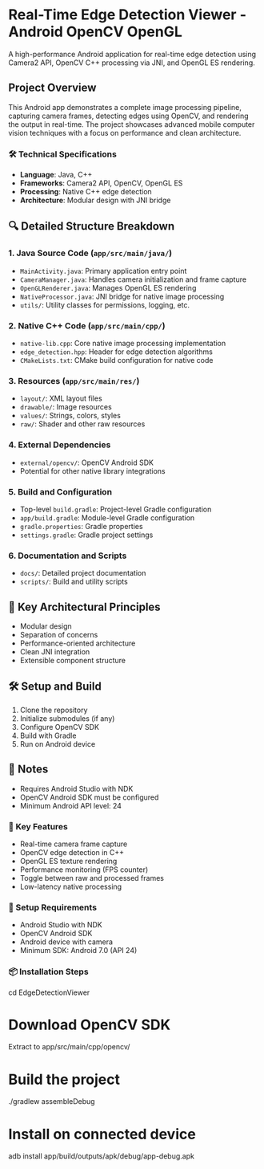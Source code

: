 # Real-Time Edge Detection Viewer - Android OpenCV OpenGL

A high-performance Android application for real-time edge detection using Camera2 API, OpenCV C++ processing via JNI, and OpenGL ES rendering.

## Project Overview

This Android app demonstrates a complete image processing pipeline, capturing camera frames, detecting edges using OpenCV, and rendering the output in real-time. The project showcases advanced mobile computer vision techniques with a focus on performance and clean architecture.

### 🛠 Technical Specifications
- **Language**: Java, C++
- **Frameworks**: Camera2 API, OpenCV, OpenGL ES
- **Processing**: Native C++ edge detection
- **Architecture**: Modular design with JNI bridge


## 🔍 Detailed Structure Breakdown

### 1. Java Source Code (`app/src/main/java/`)
- `MainActivity.java`: Primary application entry point
- `CameraManager.java`: Handles camera initialization and frame capture
- `OpenGLRenderer.java`: Manages OpenGL ES rendering
- `NativeProcessor.java`: JNI bridge for native image processing
- `utils/`: Utility classes for permissions, logging, etc.

### 2. Native C++ Code (`app/src/main/cpp/`)
- `native-lib.cpp`: Core native image processing implementation
- `edge_detection.hpp`: Header for edge detection algorithms
- `CMakeLists.txt`: CMake build configuration for native code

### 3. Resources (`app/src/main/res/`)
- `layout/`: XML layout files
- `drawable/`: Image resources
- `values/`: Strings, colors, styles
- `raw/`: Shader and other raw resources

### 4. External Dependencies
- `external/opencv/`: OpenCV Android SDK
- Potential for other native library integrations

### 5. Build and Configuration
- Top-level `build.gradle`: Project-level Gradle configuration
- `app/build.gradle`: Module-level Gradle configuration
- `gradle.properties`: Gradle properties
- `settings.gradle`: Gradle project settings

### 6. Documentation and Scripts
- `docs/`: Detailed project documentation
- `scripts/`: Build and utility scripts

## 🚀 Key Architectural Principles
- Modular design
- Separation of concerns
- Performance-oriented architecture
- Clean JNI integration
- Extensible component structure

## 🛠 Setup and Build
1. Clone the repository
2. Initialize submodules (if any)
3. Configure OpenCV SDK
4. Build with Gradle
5. Run on Android device

## 📝 Notes
- Requires Android Studio with NDK
- OpenCV Android SDK must be configured
- Minimum Android API level: 24

### 🚀 Key Features
- Real-time camera frame capture
- OpenCV edge detection in C++
- OpenGL ES texture rendering
- Performance monitoring (FPS counter)
- Toggle between raw and processed frames
- Low-latency native processing

### 🔧 Setup Requirements
- Android Studio with NDK
- OpenCV Android SDK
- Android device with camera
- Minimum SDK: Android 7.0 (API 24)

### 📦 Installation Steps

cd EdgeDetectionViewer

# Download OpenCV SDK
 Extract to app/src/main/cpp/opencv/

# Build the project
./gradlew assembleDebug

# Install on connected device
adb install app/build/outputs/apk/debug/app-debug.apk
